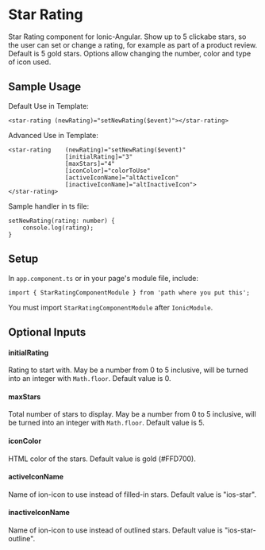 # Star Rating

Star Rating component for Ionic-Angular. Show up to 5 clickabe stars, so the user can set or change a rating, for example as part of a product review. Default is 5 gold stars. Options allow changing the number, color and type of icon used.

## Sample Usage

Default Use in Template:
```
<star-rating (newRating)="setNewRating($event)"></star-rating>
```

Advanced Use in Template:
```
<star-rating    (newRating)="setNewRating($event)"
                [initialRating]="3"
                [maxStars]="4"
                [iconColor]="colorToUse"
                [activeIconName]="altActiveIcon"
                [inactiveIconName]="altInactiveIcon">
</star-rating>
```

Sample handler in ts file:
```
setNewRating(rating: number) {
    console.log(rating);
}
```

## Setup

In ```app.component.ts``` or in your page's module file, include:

```import { StarRatingComponentModule } from 'path where you put this';```

You must import ```StarRatingComponentModule``` after ```IonicModule```.

## Optional Inputs

#### initialRating

Rating to start with. May be a number from 0 to 5 inclusive, will be turned into an integer with ```Math.floor```. Default value is 0.

#### maxStars

Total number of stars to display. May be a number from 0 to 5 inclusive, will be turned into an integer with ```Math.floor```. Default value is 5.

#### iconColor

HTML color of the stars. Default value is gold (#FFD700).

#### activeIconName

Name of ion-icon to use instead of filled-in stars. Default value is "ios-star".

#### inactiveIconName

Name of ion-icon to use instead of outlined stars. Default value is "ios-star-outline".
